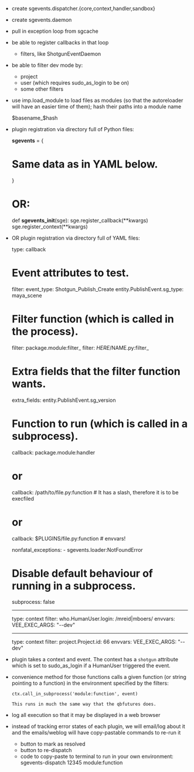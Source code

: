 
- create sgevents.dispatcher.{core,context,handler,sandbox}
- create sgevents.daemon


- pull in exception loop from sgcache
- be able to register callbacks in that loop
  - filters, like ShotgunEventDaemon
- be able to filter dev mode by:
  - project
  - user (which requires sudo_as_login to be on)
  - some other filters

- use imp.load_module to load files as modules (so that the autoreloader
  will have an easier time of them); hash their paths into a module name

  $basename_$hash

- plugin registration via directory full of Python files:

  __sgevents__ = {
    # Same data as in YAML below.
  }

  # OR:

  def __sgevents_init__(sge):
      sge.register_callback(**kwargs)
      sge.register_context(**kwargs)


- OR plugin registration via directory full of YAML files:

    type: callback

    # Event attributes to test.
    filter:
      event_type: Shotgun_Publish_Create
      entity.PublishEvent.sg_type: maya_scene

    # Filter function (which is called in the process).
    filter: package.module:filter_
    filter: $HERE/$NAME.py:filter_

    # Extra fields that the filter function wants.
    extra_fields:
      entity.PublishEvent.sg_version

    # Function to run (which is called in a subprocess).
    callback: package.module:handler
    # or
    callback: /path/to/file.py:function # It has a slash, therefore it is to be execfiled
    # or
    callback: $PLUGINS/file.py:function # envvars!

    nonfatal_exceptions:
      - sgevents.loader:NotFoundError

    # Disable default behaviour of running in a subprocess.
    subprocess: false

    ---
    type: context
    filter:
      who.HumanUser.login: /mreid|mboers/
    envvars:
      VEE_EXEC_ARGS: "--dev"

    ---
    type: context
    filter:
      project.Project.id: 66
    envvars:
      VEE_EXEC_ARGS: "--dev"




- plugin takes a context and event. The context has a `shotgun` attribute
  which is set to sudo_as_login if a HumanUser triggered the event.

- convenience method for those functions calls a given function (or string
  pointing to a function) in the environment specified by the filters:

      ctx.call_in_subprocess('module:function', event)

      This runs in much the same way that the qbfutures does.

- log all execution so that it may be displayed in a web browser

- instead of tracking error states of each plugin, we will email/log about it
  and the emails/weblog will have copy-pastable commands to re-run it
  - button to mark as resolved
  - button to re-dispatch
  - code to copy-paste to terminal to run in your own environment:
    sgevents-dispatch 12345 module:function
